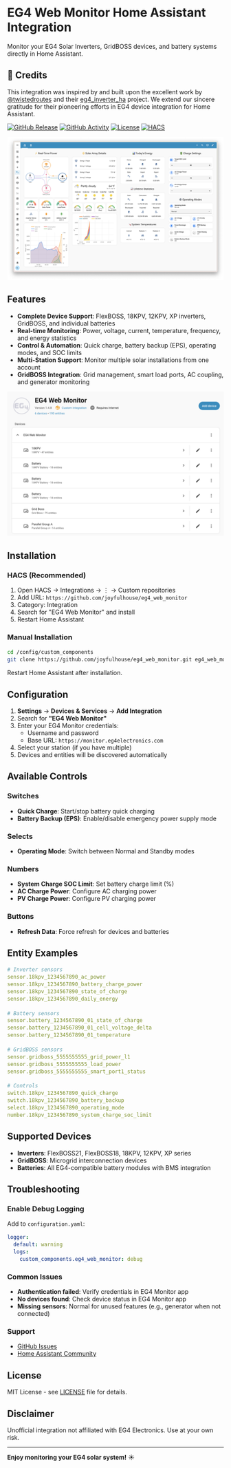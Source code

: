 # EG4 Web Monitor Home Assistant Integration

Monitor your EG4 Solar Inverters, GridBOSS devices, and battery systems directly in Home Assistant.

## 🙏 Credits

This integration was inspired by and built upon the excellent work by [@twistedroutes](https://github.com/twistedroutes) and their [eg4_inverter_ha](https://github.com/twistedroutes/eg4_inverter_ha) project. We extend our sincere gratitude for their pioneering efforts in EG4 device integration for Home Assistant.

[![GitHub Release][releases-shield]][releases]
[![GitHub Activity][commits-shield]][commits]
[![License][license-shield]](LICENSE)
[![HACS][hacsbadge]][hacs]

[![Dashboard Screenshot](images/dashboard.png)](dashboards/eg4_solar_monitor.yaml)

## Features

- **Complete Device Support**: FlexBOSS, 18KPV, 12KPV, XP inverters, GridBOSS, and individual batteries
- **Real-time Monitoring**: Power, voltage, current, temperature, frequency, and energy statistics
- **Control & Automation**: Quick charge, battery backup (EPS), operating modes, and SOC limits
- **Multi-Station Support**: Monitor multiple solar installations from one account
- **GridBOSS Integration**: Grid management, smart load ports, AC coupling, and generator monitoring

![Integration Screenshot](images/integration.png)

## Installation

### HACS (Recommended)

1. Open HACS → Integrations → ⋮ → Custom repositories
2. Add URL: `https://github.com/joyfulhouse/eg4_web_monitor`
3. Category: Integration
4. Search for "EG4 Web Monitor" and install
5. Restart Home Assistant

### Manual Installation

```bash
cd /config/custom_components
git clone https://github.com/joyfulhouse/eg4_web_monitor.git eg4_web_monitor
```

Restart Home Assistant after installation.

## Configuration

1. **Settings** → **Devices & Services** → **Add Integration**
2. Search for **"EG4 Web Monitor"**
3. Enter your EG4 Monitor credentials:
   - Username and password
   - Base URL: `https://monitor.eg4electronics.com`
4. Select your station (if you have multiple)
5. Devices and entities will be discovered automatically

## Available Controls

### Switches
- **Quick Charge**: Start/stop battery quick charging
- **Battery Backup (EPS)**: Enable/disable emergency power supply mode

### Selects
- **Operating Mode**: Switch between Normal and Standby modes

### Numbers
- **System Charge SOC Limit**: Set battery charge limit (%)
- **AC Charge Power**: Configure AC charging power
- **PV Charge Power**: Configure PV charging power

### Buttons
- **Refresh Data**: Force refresh for devices and batteries

## Entity Examples

```yaml
# Inverter sensors
sensor.18kpv_1234567890_ac_power
sensor.18kpv_1234567890_battery_charge_power
sensor.18kpv_1234567890_state_of_charge
sensor.18kpv_1234567890_daily_energy

# Battery sensors
sensor.battery_1234567890_01_state_of_charge
sensor.battery_1234567890_01_cell_voltage_delta
sensor.battery_1234567890_01_temperature

# GridBOSS sensors
sensor.gridboss_5555555555_grid_power_l1
sensor.gridboss_5555555555_load_power
sensor.gridboss_5555555555_smart_port1_status

# Controls
switch.18kpv_1234567890_quick_charge
switch.18kpv_1234567890_battery_backup
select.18kpv_1234567890_operating_mode
number.18kpv_1234567890_system_charge_soc_limit
```

## Supported Devices

- **Inverters**: FlexBOSS21, FlexBOSS18, 18KPV, 12KPV, XP series
- **GridBOSS**: Microgrid interconnection devices
- **Batteries**: All EG4-compatible battery modules with BMS integration

## Troubleshooting

### Enable Debug Logging

Add to `configuration.yaml`:

```yaml
logger:
  default: warning
  logs:
    custom_components.eg4_web_monitor: debug
```

### Common Issues

- **Authentication failed**: Verify credentials in EG4 Monitor app
- **No devices found**: Check device status in EG4 Monitor app
- **Missing sensors**: Normal for unused features (e.g., generator when not connected)

### Support

- [GitHub Issues](https://github.com/joyfulhouse/eg4_web_monitor/issues)
- [Home Assistant Community](https://community.home-assistant.io)

## License

MIT License - see [LICENSE](LICENSE) file for details.

## Disclaimer

Unofficial integration not affiliated with EG4 Electronics. Use at your own risk.

---

**Enjoy monitoring your EG4 solar system!** ☀️

[releases-shield]: https://img.shields.io/github/v/release/joyfulhouse/eg4_web_monitor?style=for-the-badge
[releases]: https://github.com/joyfulhouse/eg4_web_monitor/releases
[commits-shield]: https://img.shields.io/github/commit-activity/y/joyfulhouse/eg4_web_monitor?style=for-the-badge
[commits]: https://github.com/joyfulhouse/eg4_web_monitor/commits/main
[license-shield]: https://img.shields.io/github/license/joyfulhouse/eg4_web_monitor?style=for-the-badge
[hacs]: https://hacs.xyz
[hacsbadge]: https://img.shields.io/badge/HACS-Custom-orange.svg?style=for-the-badge
[maintenance-shield]: https://img.shields.io/badge/maintainer-joyfulhouse-blue.svg?style=for-the-badge
[user_profile]: https://github.com/joyfulhouse
[buymecoffeebadge]: https://img.shields.io/badge/buy%20me%20a%20coffee-donate-yellow.svg?style=for-the-badge
[buymecoffee]: https://www.buymeacoffee.com/btli
